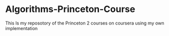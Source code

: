 # Algorithms-Princeton-Course
This Is my reposotory of the Princeton 2 courses on coursera using my own implementation
